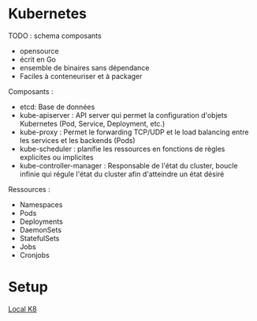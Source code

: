 # Kubernetes 

TODO : schema composants

* opensource 
* écrit en Go
* ensemble de binaires sans dépendance
* Faciles à conteneuriser et à packager

Composants : 
* etcd: Base de données
* kube-apiserver : API server qui permet la configuration d'objets Kubernetes (Pod, Service, Deployment, etc.)
* kube-proxy : Permet le forwarding TCP/UDP et le load balancing entre les services et les backends (Pods)
* kube-scheduler : planifie les ressources en fonctions de règles explicites ou implicites
* kube-controller-manager : Responsable de l'état du cluster, boucle infinie qui régule l'état du cluster afin d'atteindre un état désiré


Ressources :
* Namespaces
* Pods
* Deployments
* DaemonSets
* StatefulSets
* Jobs
* Cronjobs


# Setup


[Local K8](./setup_local_k8.md)

